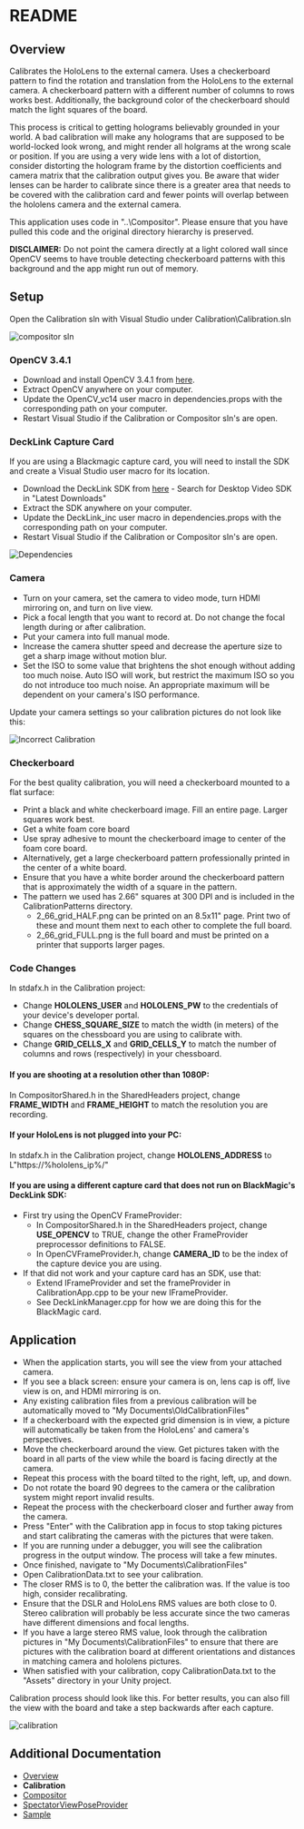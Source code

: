# README
## Overview
Calibrates the HoloLens to the external camera.  Uses a checkerboard pattern to find the rotation and translation from the HoloLens to the external camera.  A checkerboard pattern with a different number of columns to rows works best.  Additionally, the background color of the checkerboard should match the light squares of the board.

This process is critical to getting holograms believably grounded in your world.  A bad calibration will make any holograms that are supposed to be world-locked look wrong, and might render all holgrams at the wrong scale or position.  If you are using a very wide lens with a lot of distortion, consider distorting the hologram frame by the distortion coefficients and camera matrix that the calibration output gives you.  Be aware that wider lenses can be harder to calibrate since there is a greater area that needs to be covered with the calibration card and fewer points will overlap between the hololens camera and the external camera.

This application uses code in "..\Compositor\".  Please ensure that you have pulled this code and the original directory hierarchy is preserved.

**DISCLAIMER:** Do not point the camera directly at a light colored wall since OpenCV seems to have trouble detecting checkerboard patterns with this background and the app might run out of memory.

## Setup
Open the Calibration sln with Visual Studio under Calibration\Calibration.sln

![compositor sln](../DocumentationImages/calibration_sln.png)

### OpenCV 3.4.1
+ Download and install OpenCV 3.4.1 from [here](http://opencv.org/).
+ Extract OpenCV anywhere on your computer.
+ Update the OpenCV_vc14 user macro in dependencies.props with the corresponding path on your computer.
+ Restart Visual Studio if the Calibration or Compositor sln's are open.

### DeckLink Capture Card
If you are using a Blackmagic capture card, you will need to install the SDK and create a Visual Studio user macro for its location.
+ Download the DeckLink SDK from [here](https://www.blackmagicdesign.com/support) - Search for Desktop Video SDK in "Latest Downloads"
+ Extract the SDK anywhere on your computer.
+ Update the DeckLink_inc user macro in dependencies.props with the corresponding path on your computer.
+ Restart Visual Studio if the Calibration or Compositor sln's are open.

![Dependencies](../DocumentationImages/dependencies.png)

### Camera
+ Turn on your camera, set the camera to video mode, turn HDMI mirroring on, and turn on live view.
+ Pick a focal length that you want to record at.  Do not change the focal length during or after calibration.
+ Put your camera into full manual mode.
+ Increase the camera shutter speed and decrease the aperture size to get a sharp image without motion blur.
+ Set the ISO to some value that brightens the shot enough without adding too much noise.  Auto ISO will work, but restrict the maximum ISO so you do not introduce too much noise.  An appropriate maximum will be dependent on your camera's ISO performance.

Update your camera settings so your calibration pictures do not look like this:

![Incorrect Calibration](../DocumentationImages/incorrect_calibration.jpg)

### Checkerboard
For the best quality calibration, you will need a checkerboard mounted to a flat surface:
+ Print a black and white checkerboard image.  Fill an entire page.  Larger squares work best.
+ Get a white foam core board
+ Use spray adhesive to mount the checkerboard image to center of the foam core board.
+ Alternatively, get a large checkerboard pattern professionally printed in the center of a white board.
+ Ensure that you have a white border around the checkerboard pattern that is approximately the width of a square in the pattern.
+ The pattern we used has 2.66" squares at 300 DPI and is included in the CalibrationPatterns directory.
    + 2_66_grid_HALF.png can be printed on an 8.5x11" page.  Print two of these and mount them next to each other to complete the full board.
    + 2_66_grid_FULL.png is the full board and must be printed on a printer that supports larger pages.

### Code Changes
In stdafx.h in the Calibration project:
+ Change **HOLOLENS_USER** and **HOLOLENS_PW** to the credentials of your device's developer portal.
+ Change **CHESS_SQUARE_SIZE** to match the width (in meters) of the squares on the chessboard you are using to calibrate with.
+ Change **GRID_CELLS_X** and **GRID_CELLS_Y** to match the number of columns and rows (respectively) in your chessboard.

#### If you are shooting at a resolution other than 1080P:
In CompositorShared.h in the SharedHeaders project, change **FRAME_WIDTH** and **FRAME_HEIGHT** to match the resolution you are recording.

#### If your HoloLens is not plugged into your PC:
In stdafx.h in the Calibration project, change **HOLOLENS_ADDRESS** to L"https://%hololens_ip%/"

#### If you are using a different capture card that does not run on BlackMagic's DeckLink SDK:
+ First try using the OpenCV FrameProvider:
    + In CompositorShared.h in the SharedHeaders project, change **USE_OPENCV** to TRUE, change the other FrameProvider preprocessor definitions to FALSE.
    + In OpenCVFrameProvider.h, change **CAMERA_ID** to be the index of the capture device you are using.
+ If that did not work and your capture card has an SDK, use that:
    + Extend IFrameProvider and set the frameProvider in CalibrationApp.cpp to be your new IFrameProvider.
    + See DeckLinkManager.cpp for how we are doing this for the BlackMagic card.

## Application
+ When the application starts, you will see the view from your attached camera.
+ If you see a black screen: ensure your camera is on, lens cap is off, live view is on, and HDMI mirroring is on.
+ Any existing calibration files from a previous calibration will be automatically moved to "My Documents\OldCalibrationFiles\"
+ If a checkerboard with the expected grid dimension is in view, a picture will automatically be taken from the HoloLens' and camera's perspectives.
+ Move the checkerboard around the view.  Get pictures taken with the board in all parts of the view while the board is facing directly at the camera.
+ Repeat this process with the board tilted to the right, left, up, and down.
+ Do not rotate the board 90 degrees to the camera or the calibration system might report invalid results.
+ Repeat the process with the checkerboard closer and further away from the camera.
+ Press "Enter" with the Calibration app in focus to stop taking pictures and start calibrating the cameras with the pictures that were taken.
+ If you are running under a debugger, you will see the calibration progress in the output window.  The process will take a few minutes.
+ Once finished, navigate to "My Documents\CalibrationFiles\"
+ Open CalibrationData.txt to see your calibration.
+ The closer RMS is to 0, the better the calibration was.  If the value is too high, consider recalibrating.
+ Ensure that the DSLR and HoloLens RMS values are both close to 0.  Stereo calibration will probably be less accurate since the two cameras have different dimensions and focal lengths.
+ If you have a large stereo RMS value, look through the calibration pictures in "My Documents\CalibrationFiles\" to ensure that there are pictures with the calibration board at different orientations and distances in matching camera and hololens pictures.
+ When satisfied with your calibration, copy CalibrationData.txt to the "Assets" directory in your Unity project.

Calibration process should look like this.  For better results, you can also fill the view with the board and take a step backwards after each capture.

![calibration](../DocumentationImages/calibration.gif)

## Additional Documentation
+ [Overview](../README.md)
+ **Calibration**
+ [Compositor](../Compositor/README.md)
+ [SpectatorViewPoseProvider](../SpectatorViewPoseProvider/README.md)
+ [Sample](../SpectatorViewSample/README.md)